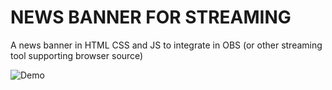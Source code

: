 # NEWS BANNER FOR STREAMING
A news banner in HTML CSS and JS to integrate in OBS (or other streaming tool supporting browser source)

![Demo](https://raw.githubusercontent.com/tainalo2/news_banner_for_streaming/main/Animation.gif)
